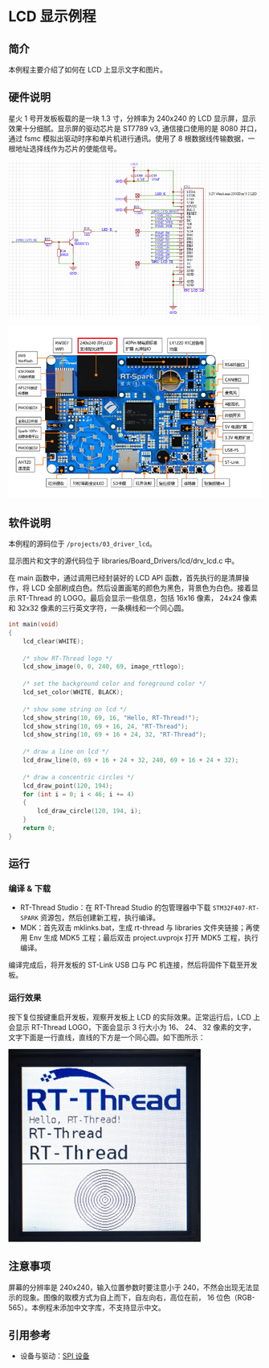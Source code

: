 # LCD 显示例程

## 简介

本例程主要介绍了如何在 LCD 上显示文字和图片。

## 硬件说明

星火 1 号开发板板载的是一块 1.3 寸，分辨率为 240x240 的 LCD 显示屏，显示效果十分细腻。显示屏的驱动芯片是 ST7789 v3, 通信接口使用的是 8080 并口，通过 fsmc 模拟出驱动时序和单片机进行通讯。使用了 8 根数据线传输数据，一根地址选择线作为芯片的使能信号。

![LCD 原理图](figures/lcd.png)

![LCD 位置图](figures/board.png)

## 软件说明

本例程的源码位于 `/projects/03_driver_lcd`。

显示图片和文字的源代码位于 libraries/Board_Drivers/lcd/drv_lcd.c 中。

在 main 函数中，通过调用已经封装好的 LCD API 函数，首先执行的是清屏操作，将 LCD 全部刷成白色。然后设置画笔的颜色为黑色，背景色为白色。接着显示 RT-Thread 的 LOGO。最后会显示一些信息，包括 16x16 像素， 24x24 像素和 32x32 像素的三行英文字符，一条横线和一个同心圆。

```c
int main(void)
{
    lcd_clear(WHITE);

    /* show RT-Thread logo */
    lcd_show_image(0, 0, 240, 69, image_rttlogo);

    /* set the background color and foreground color */
    lcd_set_color(WHITE, BLACK);

    /* show some string on lcd */
    lcd_show_string(10, 69, 16, "Hello, RT-Thread!");
    lcd_show_string(10, 69 + 16, 24, "RT-Thread");
    lcd_show_string(10, 69 + 16 + 24, 32, "RT-Thread");

    /* draw a line on lcd */
    lcd_draw_line(0, 69 + 16 + 24 + 32, 240, 69 + 16 + 24 + 32);

    /* draw a concentric circles */
    lcd_draw_point(120, 194);
    for (int i = 0; i < 46; i += 4)
    {
        lcd_draw_circle(120, 194, i);
    }
    return 0;
}
```

## 运行

### 编译 & 下载

- RT-Thread Studio：在 RT-Thread Studio 的包管理器中下载 `STM32F407-RT-SPARK` 资源包，然后创建新工程，执行编译。
- MDK：首先双击 mklinks.bat，生成 rt-thread 与 libraries 文件夹链接；再使用 Env 生成 MDK5 工程；最后双击 project.uvprojx 打开 MDK5 工程，执行编译。

编译完成后，将开发板的 ST-Link USB 口与 PC 机连接，然后将固件下载至开发板。

### 运行效果

按下复位按键重启开发板，观察开发板上 LCD 的实际效果。正常运行后，LCD 上会显示 RT-Thread LOGO，下面会显示 3 行大小为 16、 24、 32 像素的文字，文字下面是一行直线，直线的下方是一个同心圆。如下图所示：

![LCD 显示图案](figures/lcd_show_logo.png)

## 注意事项

屏幕的分辨率是 240x240，输入位置参数时要注意小于 240，不然会出现无法显示的现象。图像的取模方式为自上而下，自左向右，高位在前， 16 位色（RGB-565）。本例程未添加中文字库，不支持显示中文。

## 引用参考

- 设备与驱动：[SPI 设备](https://www.rt-thread.org/document/site/#/rt-thread-version/rt-thread-standard/programming-manual/device/spi/spi)
